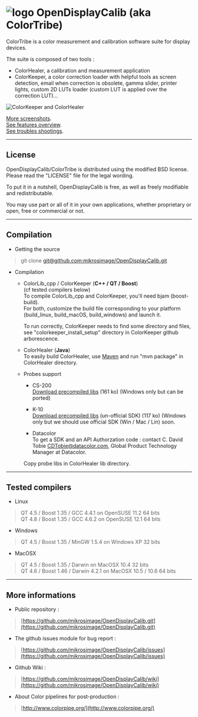 ![logo](https://lh5.googleusercontent.com/-axRo2XZwJ_g/T_7uxO-ctWI/AAAAAAAAMok/ntYiPjgq7qA/s200/ColorTribeLogo_small.png "logos") OpenDisplayCalib (aka ColorTribe)
========================

ColorTribe is a color measurement and calibration software suite for display devices.

The suite is composed of two tools :
- ColorHealer, a calibration and measurement application
- ColorKeeper, a color correction loader with helpful tools as screen detection, email when correction is obsolete, gamma slider, printer lights, custom 2D LUTs loader (custom LUT is applied over the correction LUT)...

![ColorKeeper and ColorHealer](https://lh5.googleusercontent.com/-CDoPae148_k/T_7sV-kVBCI/AAAAAAAAMoA/L2w2ZbGKpvc/s820/keeper_healer_screenshot.png "ColorTribe screenshot")

[More screenshots](https://github.com/mikrosimage/OpenDisplayCalib/wiki/Screenshots).  
[See features overview](https://github.com/mikrosimage/OpenDisplayCalib/wiki/Features-overview).  
[See troubles shootings](https://github.com/mikrosimage/OpenDisplayCalib/wiki/Trouble-shootings).  
___
License
-------
OpenDisplayCalib/ColorTribe is distributed using the modified BSD license. Please read the "LICENSE" file for the legal wording.

To put it in a nutshell, OpenDisplayCalib is free, as well as freely modifiable and redistributable.

You may use part or all of it in your own applications, whether proprietary or open, free or commercial or not.

___
Compilation
-------
- Getting the source  
>  git clone [git@github.com:mikrosimage/OpenDisplayCalib.git](git@github.com:mikrosimage/OpenDisplayCalib.git)
- Compilation  
  * ColorLib_cpp / ColorKeeper  (**C++ / QT / Boost**)  
(cf tested compilers below)  
To compile ColorLib_cpp and ColorKeeper, you'll need bjam (boost-build).  
For both, customize the build file corresponding to your platform (build&#95;linux, build&#95;macOS, build&#95;windows) and launch it.  

      To run correctly, ColorKeeper needs to find some directory and files, see "colorkeeper&#95;install&#95;setup" directory in ColorKeeper github arborescence.

  * ColorHealer (**Java**)  
To easily build ColorHealer, use [Maven](http://maven.apache.org/download.html) and run "mvn package" in ColorHealer directory.

  * Probes support 
       * CS-200  
[Download precompiled libs](https://github.com/downloads/mikrosimage/OpenDisplayCalib/konica_minolta_cs200_precompiled_libs.zip) (161 ko)
(Windows only but can be ported)

       * K-10   
[Download precompiled libs](https://github.com/downloads/mikrosimage/OpenDisplayCalib/klein_k10_precompiled_libs.zip) (un-official SDK) (117 ko)
(Windows only but we should use official SDK (Win / Mac / Lin) soon. 

       * Datacolor  
  To get a SDK and an API Authorzation code : contact C. David Tobie <CDTobie@datacolor.com>, Global Product Technology Manager at Datacolor.  
 
       Copy probe libs in ColorHealer lib directory.

___
Tested compilers
-------
- Linux
>  QT 4.5 / Boost 1.35 / GCC 4.4.1 on OpenSUSE 11.2 64 bits  
>  QT 4.8 / Boost 1.35 / GCC 4.6.2 on OpenSUSE 12.1 64 bits

- Windows
> QT 4.5 / Boost 1.35 / MinGW 1.5.4 on Windows XP 32 bits

- MacOSX
> QT 4.5 / Boost 1.35 / Darwin on MacOSX 10.4 32 bits  
> QT 4.6 / Boost 1.46 / Darwin 4.2.1 on MacOSX 10.5 / 10.6 64 bits

___
More informations
-------
- Public repository :
>[https://github.com/mikrosimage/OpenDisplayCalib.git](https://github.com/mikrosimage/OpenDisplayCalib.git)

- The github issues module for bug report :
>[https://github.com/mikrosimage/OpenDisplayCalib/issues](https://github.com/mikrosimage/OpenDisplayCalib/issues)

- Github Wiki :
>[https://github.com/mikrosimage/OpenDisplayCalib/wiki](https://github.com/mikrosimage/OpenDisplayCalib/wiki)

- About Color pipelines for post-production :
> [http://www.colorpipe.org/](http://www.colorpipe.org/)
